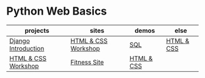# Python Web Basics

| projects | sites | demos | else |
| -------- | ----- | ----- | ---- |
| <a href="2.Django-Introduction">Django Introduction</a> | <a href="0.HTML & CSS Mini Course/Workshop">HTML & CSS Workshop</a> | <a href="1.PostgreSQL-Introduction/PostgreSQL.sql">SQL</a> | <a href="0.HTML & CSS Mini Course">HTML & CSS</a> |
| <a href="0.HTML & CSS Mini Course/Workshop">HTML & CSS Workshop</a> | <a href="0.HTML & CSS Mini Course/Introduction to CSS/01. Fitness Site">Fitness Site</a> | <a href="0.HTML & CSS Mini Course">HTML & CSS</a> | |
